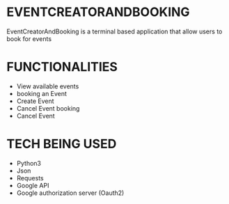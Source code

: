 # EVENTCREATORANDBOOKING 

 EventCreatorAndBooking is a terminal based application that allow users to book for events

# FUNCTIONALITIES

* View available events
* booking an Event
* Create Event
* Cancel Event booking
* Cancel Event

# TECH BEING USED

* Python3
* Json
* Requests
* Google API 
* Google authorization server (Oauth2)
